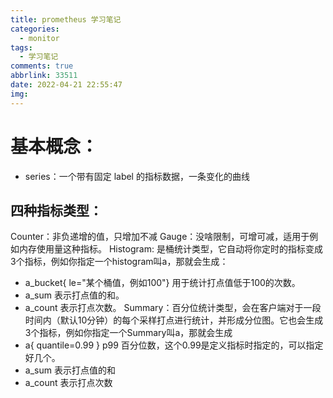 ```yaml
---
title: prometheus 学习笔记
categories:
  - monitor
tags:
  - 学习笔记
comments: true
abbrlink: 33511
date: 2022-04-21 22:55:47
img:
---
```

  
# 基本概念：
 - series：一个带有固定 label 的指标数据，一条变化的曲线
## 四种指标类型：
 Counter：非负递增的值，只增加不减
 Gauge：没啥限制，可增可减，适用于例如内存使用量这种指标。
 Histogram: 是桶统计类型，它自动将你定时的指标变成3个指标，例如你指定一个histogram叫a，那就会生成：
 - a_bucket{ le="某个桶值，例如100"} 用于统计打点值低于100的次数。
 - a_sum 表示打点值的和。
 - a_count 表示打点次数。
 Summary：百分位统计类型，会在客户端对于一段时间内（默认10分钟）的每个采样打点进行统计，并形成分位图。它也会生成3个指标，例如你指定一个Summary叫a，那就会生成
 - a{ quantile=0.99 } p99 百分位数，这个0.99是定义指标时指定的，可以指定好几个。
 - a_sum 表示打点值的和
 - a_count 表示打点次数